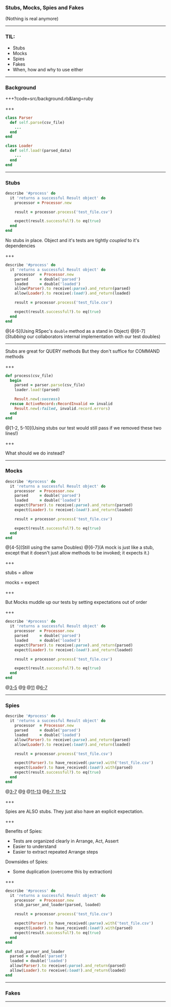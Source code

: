 ### Stubs, Mocks, Spies and Fakes
(Nothing is real anymore)

---

### TIL:

- Stubs
- Mocks
- Spies
- Fakes
- When, how and why to use either

---

### Background

+++?code=src/background.rb&lang=ruby

+++

```ruby
class Parser
  def self.parse(csv_file)
    ...
  end
end

class Loader
  def self.load!(parsed_data)
    ...
  end
end
```

---

### Stubs

```ruby
describe '#process' do
  it 'returns a successful Result object' do
    processor = Processor.new

    result = processor.process('test_file.csv')

    expect(result.successful?).to eq(true)
  end
end
```

No stubs in place. Object and it's tests are tightly _coupled_ to it's dependencies

+++

```ruby
describe '#process' do
  it 'returns a successful Result object' do
    processor  = Processor.new
    parsed     = double('parsed')
    loaded     = double('loaded')
    allow(Parser).to receive(:parse).and_return(parsed)
    allow(Loader).to receive(:load!).and_return(loaded)

    result = processor.process('test_file.csv')

    expect(result.successful?).to eq(true)
  end
end
```

@[4-5](Using RSpec's `double` method as a stand in Object)
@[6-7](_Stubbing_ our collaborators internal implementation with our test doubles)

---

Stubs are great for QUERY methods
But they don't suffice for COMMAND methods

+++

```ruby
def process(csv_file)
  begin
    parsed = parser.parse(csv_file)
    loader.load!(parsed)

    Result.new(:success)
  rescue ActiveRecord::RecordInvalid => invalid
    Result.new(:failed, invalid.record.errors)
  end
end
```

@[1-2, 5-10](Using stubs our test would still pass if we removed these two lines!)

+++

What should we do instead?

---

### Mocks

```ruby
describe '#process' do
  it 'returns a successful Result object' do
    processor  = Processor.new
    parsed     = double('parsed')
    loaded     = double('loaded')
    expect(Parser).to receive(:parse).and_return(parsed)
    expect(Loader).to receive(:load!).and_return(loaded)

    result = processor.process('test_file.csv')

    expect(result.successful?).to eq(true)
  end
end
```

@[4-5](Still using the same Doubles)
@[6-7](A mock is just like a stub, except that it doesn't just allow methods to be invoked; it expects it.)

+++

stubs = allow

mocks = expect

+++

But Mocks muddle up our tests by setting expectations out of order

+++

```ruby
describe '#process' do
  it 'returns a successful Result object' do
    processor  = Processor.new
    parsed     = double('parsed')
    loaded     = double('loaded')
    expect(Parser).to receive(:parse).and_return(parsed)
    expect(Loader).to receive(:load!).and_return(loaded)

    result = processor.process('test_file.csv')

    expect(result.successful?).to eq(true)
  end
end
```

@[3-5](Arrange)
@[9](Act)
@[11](Assert)
@[6-7](Arrange/Assert/Both?/WTH!?)

---

### Spies

```ruby
describe '#process' do
  it 'returns a successful Result object' do
    processor  = Processor.new
    parsed     = double('parsed')
    loaded     = double('loaded')
    allow(Parser).to receive(:parse).and_return(parsed)
    allow(Loader).to receive(:load!).and_return(loaded)

    result = processor.process('test_file.csv')

    expect(Parser).to have_received(:parse).with('test_file.csv')
    expect(Loader).to have_received(:load!).with(parsed)
    expect(result.successful?).to eq(true)
  end
end
```

@[3-7](Arrange)
@[9](Act)
@[11-13](Assert)
@[6-7, 11-12](Spy)

+++

Spies are ALSO stubs. They just also have an explicit expectation.

+++

Benefits of Spies:

- Tests are organized clearly in Arrange, Act, Assert <!-- .element: class="fragment" -->
- Easier to understand <!-- .element: class="fragment" -->
- Easier to extract repeated Arrange steps <!-- .element: class="fragment" -->

Downsides of Spies: <!-- .element: class="fragment" -->

- Some duplication (overcome this by extraction) <!-- .element: class="fragment" -->

+++

```ruby
describe '#process' do
  it 'returns a successful Result object' do
    processor  = Processor.new
    stub_parser_and_loader(parsed, loaded)

    result = processor.process('test_file.csv')

    expect(Parser).to have_received(:parse).with('test_file.csv')
    expect(Loader).to have_received(:load!).with(parsed)
    expect(result.successful?).to eq(true)
  end
end

def stub_parser_and_loader
  parsed = double('parsed')
  loaded = double('loaded')
  allow(Parser).to receive(:parse).and_return(parsed)
  allow(Loader).to receive(:load!).and_return(loaded)
end
```

---

### Fakes

---
